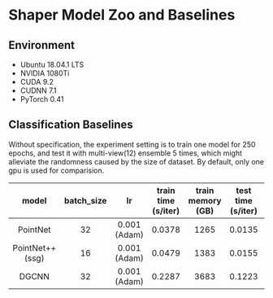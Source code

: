 # Shaper Model Zoo and Baselines

## Environment
- Ubuntu 18.04.1 LTS
- NVIDIA 1080Ti
- CUDA 9.2
- CUDNN 7.1
- PyTorch 0.41

## Classification Baselines
Without specification, the experiment setting is to train one model for 250 epochs,
and test it with multi-view(12) ensemble 5 times,
which might alleviate the randomness caused by the size of dataset.
By default, only one gpu is used for comparision.

| model | batch_size | lr | train time (s/iter) | train memory (GB) | test time (s/iter) | accuracy | comments |
|:---:|:---:|:---:|:---:|:---:|:---:|:---:|:---:|
| PointNet | 32 | 0.001 (Adam) | 0.0378 | 1265 | 0.0135 | 89.04 (0.13) | |
| PointNet++ (ssg) | 16 | 0.001 (Adam) | 0.0479 | 1383 | 0.0155 | 90.18 (0.17) | |
| DGCNN | 32 | 0.001 (Adam) | 0.2287 | 3683 | 0.1223 | 91.61 (0.24) | |